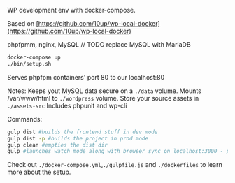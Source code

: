 WP development env with docker-compose.

Based on [https://github.com/10up/wp-local-docker](https://github.com/10up/wp-local-docker)

phpfpmm, nginx, MySQL // TODO replace MySQL with MariaDB

```bash
docker-compose up
./bin/setup.sh
```

Serves phpfpm containers' port 80 to our localhost:80

Notes:
Keeps yout MySQL data secure on a `./data` volume.
Mounts /var/www/html to `./wordpress` volume.
Store your source assets in `./assets-src`
Includes phpunit and wp-cli

Commands:
```bash
gulp dist #builds the frontend stuff in dev mode
gulp dist -p #builds the project in prod mode
gulp clean #empties the dist dir
gulp #launches watch mode along with browser sync on localhost:3000 - proxies localhost:80 to enable live reload etc
```

Check out `./docker-compose.yml`,`./gulpfile.js` and `./dockerfiles` to learn more about the setup.
